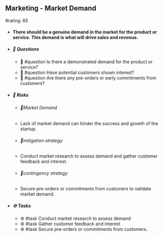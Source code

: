 ## Marketing - Market Demand
#rating: 65
- #### There should be a genuine demand in the market for the product or service. This demand is what will drive sales and revenue.
- ##### 💭 Questions
  - 💭 #question Is there a demonstrated demand for the product or service?
  - 💭 #question Have potential customers shown interest?
  - 💭 #question Are there any pre-orders or early commitments from customers?
- ##### 🚨 Risks

  - ###### 🚨Market Demand
  - Lack of market demand can hinder the success and growth of the startup.
  - ###### 🚨mitigation strategy
  - Conduct market research to assess demand and gather customer feedback and interest.
  - ###### 🚨contingency strategy
  - Secure pre-orders or commitments from customers to validate market demand.
- ##### ⚙️ Tasks
  - ⚙️ #task Conduct market research to assess demand
  - ⚙️ #task  Gather customer feedback and interest
  - ⚙️ #task  Secure pre-orders or commitments from customers.


